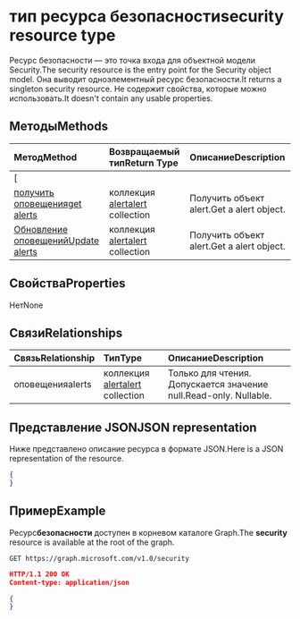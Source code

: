 # <a name="security-resource-type"></a><span data-ttu-id="76350-101">тип ресурса безопасности</span><span class="sxs-lookup"><span data-stu-id="76350-101">security resource type</span></span>

<span data-ttu-id="76350-102">Ресурс безопасности — это точка входа для объектной модели Security.</span><span class="sxs-lookup"><span data-stu-id="76350-102">The security resource is the entry point for the Security object model.</span></span> <span data-ttu-id="76350-103">Она выводит одноэлементный ресурс безопасности.</span><span class="sxs-lookup"><span data-stu-id="76350-103">It returns a singleton security resource.</span></span> <span data-ttu-id="76350-104">Не содержит свойства, которые можно использовать.</span><span class="sxs-lookup"><span data-stu-id="76350-104">It doesn't contain any usable properties.</span></span>

## <a name="methods"></a><span data-ttu-id="76350-105">Методы</span><span class="sxs-lookup"><span data-stu-id="76350-105">Methods</span></span>

| <span data-ttu-id="76350-106">Метод</span><span class="sxs-lookup"><span data-stu-id="76350-106">Method</span></span>       | <span data-ttu-id="76350-107">Возвращаемый тип</span><span class="sxs-lookup"><span data-stu-id="76350-107">Return Type</span></span> | <span data-ttu-id="76350-108">Описание</span><span class="sxs-lookup"><span data-stu-id="76350-108">Description</span></span> |
|:-------------|:------------|:------------|
| [<span data-ttu-id="76350-109">|||UNTRANSLATED_CONTENT_START|||List alerts|||UNTRANSLATED_CONTENT_END|||</span><span class="sxs-lookup"><span data-stu-id="76350-109">List alerts</span></span>](../api/alert_list.md) | <span data-ttu-id="76350-110">коллекция [alert](alert.md)</span><span class="sxs-lookup"><span data-stu-id="76350-110">[alert](alert.md) collection</span></span> | <span data-ttu-id="76350-111">Получение коллекции объектов alert.</span><span class="sxs-lookup"><span data-stu-id="76350-111">Get a licenseDetails object collection.</span></span> |
| [<span data-ttu-id="76350-112">получить оповещения</span><span class="sxs-lookup"><span data-stu-id="76350-112">get alerts</span></span>](../api/alert_get.md) | <span data-ttu-id="76350-113">коллекция [alert](alert.md)</span><span class="sxs-lookup"><span data-stu-id="76350-113">[alert](alert.md) collection</span></span> | <span data-ttu-id="76350-114">Получить объект alert.</span><span class="sxs-lookup"><span data-stu-id="76350-114">Get a alert object.</span></span> |
| [<span data-ttu-id="76350-115">Обновление оповещений</span><span class="sxs-lookup"><span data-stu-id="76350-115">Update alerts</span></span>](../api/alert_update.md) | <span data-ttu-id="76350-116">коллекция [alert](alert.md)</span><span class="sxs-lookup"><span data-stu-id="76350-116">[alert](alert.md) collection</span></span> | <span data-ttu-id="76350-117">Получить объект alert.</span><span class="sxs-lookup"><span data-stu-id="76350-117">Get a alert object.</span></span> |

## <a name="properties"></a><span data-ttu-id="76350-118">Свойства</span><span class="sxs-lookup"><span data-stu-id="76350-118">Properties</span></span>
<span data-ttu-id="76350-119">Нет</span><span class="sxs-lookup"><span data-stu-id="76350-119">None</span></span>

## <a name="relationships"></a><span data-ttu-id="76350-120">Связи</span><span class="sxs-lookup"><span data-stu-id="76350-120">Relationships</span></span>
| <span data-ttu-id="76350-121">Связь</span><span class="sxs-lookup"><span data-stu-id="76350-121">Relationship</span></span> | <span data-ttu-id="76350-122">Тип</span><span class="sxs-lookup"><span data-stu-id="76350-122">Type</span></span>        | <span data-ttu-id="76350-123">Описание</span><span class="sxs-lookup"><span data-stu-id="76350-123">Description</span></span> |
|:-------------|:------------|:------------|
|<span data-ttu-id="76350-124">оповещения</span><span class="sxs-lookup"><span data-stu-id="76350-124">alerts</span></span>|<span data-ttu-id="76350-125">коллекция [alert](alert.md)</span><span class="sxs-lookup"><span data-stu-id="76350-125">[alert](alert.md) collection</span></span>| <span data-ttu-id="76350-p102">Только для чтения. Допускается значение null.</span><span class="sxs-lookup"><span data-stu-id="76350-p102">Read-only. Nullable.</span></span>|


## <a name="json-representation"></a><span data-ttu-id="76350-128">Представление JSON</span><span class="sxs-lookup"><span data-stu-id="76350-128">JSON representation</span></span>
<span data-ttu-id="76350-129">Ниже представлено описание ресурса в формате JSON.</span><span class="sxs-lookup"><span data-stu-id="76350-129">Here is a JSON representation of the resource.</span></span>

<!-- {
  "blockType": "resource",
  "baseType": "microsoft.graph.entity",
  "@odata.type": "microsoft.graph.security"
}-->

```json
{
}
```

## <a name="example"></a><span data-ttu-id="76350-130">Пример</span><span class="sxs-lookup"><span data-stu-id="76350-130">Example</span></span>

<span data-ttu-id="76350-131">Ресурс**безопасности** доступен в корневом каталоге Graph.</span><span class="sxs-lookup"><span data-stu-id="76350-131">The **security** resource is available at the root of the graph.</span></span>

<!--{
  "blockType": "request"
}-->
```http
GET https://graph.microsoft.com/v1.0/security
```

<!--{
  "blockType": "response",
  "truncated": true,
  "@odata.type": "microsoft.graph.security"
}-->
```json
HTTP/1.1 200 OK
Content-type: application/json

{
}
```

<!-- uuid: 8fcb5dbc-d5aa-4681-8e31-b001d5168d79
2015-10-25 14:57:30 UTC -->
<!-- {
  "type": "#page.annotation",
  "description": "security resource",
  "keywords": "",
  "section": "documentation",
  "tocPath": ""
}-->